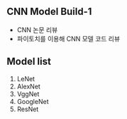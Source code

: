 ## CNN Model Build-1
- CNN 논문 리뷰
- 파이토치를 이용해 CNN 모델 코드 리뷰

## Model list
1. LeNet
2. AlexNet
3. VggNet
4. GoogleNet
5. ResNet
